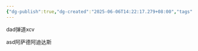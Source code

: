 ```yaml
---
{"dg-publish":true,"dg-created":"2025-06-06T14:22:17.279+08:00","tags":null,"dg-path":"笔记/是的啊.md","permalink":"/笔记/是的啊/","dgPassFrontmatter":true}
---
```


 dad弹道xcv

asd阿萨德阿迪达斯
